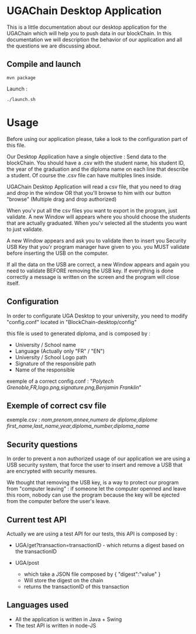 # UGAChain Desktop Application

This is a little documentation about our desktop application for the UGAChain which will help you to push data in our blockChain.
In this documentation we will description the behavior of our application and all the questions we are discussing about.

## Compile and launch

```
mvn package
```

Launch :

```
./launch.sh
```

# Usage

Before using our application please, take a look to the configuration part of this file.

Our Desktop Application have a single objective : Send data to the blockChain.
You should have a .csv with the student name, his student ID, the year of the graduation and the diploma name on each line that describe a student. Of course the .csv file can have multiples lines inside.

UGAChain Desktop Application will read a csv file, that you need to drag and drop in the window OR that you'll browse to him with our button "browse" (Multiple drag and drop authorized)

When you'v put all the csv files you want to export in the program, just validate. A new Window will appears where you should choose the students that are actually graduated. When you'v selected all the students you want to just validate.

A new Window appears and ask you to validate then to insert you Security USB Key that you'r program manager have given to you. you MUST validate before inserting the USB on the computer.

If all the data on the USB are correct, a new Window appears and again you need to validate BEFORE removing the USB key. If everything is done correctly a message is written on the screen and the program will close itself.

## Configuration
In order to configurate UGA Desktop to your university, you need to modify "config.conf" located in "BlockChain-desktop/config"

this file is used to generated diploma, and is composed by :

 - University / School name
 - Language (Actually only "FR" / "EN")
 - University / School Logo path
 - Signature of the responsible path
 - Name of the responsible

exemple of a correct config.conf :
"*Polytech Grenoble,FR,logo.png,signature.png,Benjamin Franklin*"

## Exemple of correct csv file

exemple.csv :
*nom,prenom,annee,numero de diplome,diplome
first_name,last_name,year,diploma_number,diploma_name*


## Security questions

In order to prevent a non authorized usage of our application we are using a USB security system, that force the user to insert and remove a USB that are encrypted with security mesures. 

We thought that removing the USB key, is a way to protect our program from "computer leaving" : if someone let the computer openned and leave this room, nobody can use the program because the key will be ejected from the computer before the user's leave.


## Current test API

Actually we are using a test API for our tests, this API is composed by :

 - UGA/get?transaction=transactionID
					 - which returns a digest based on the transactionID
 
 
 - UGA/post
	 - which take a JSON file composed by { "digest":"value" }
	 - Will store the digest on the chain
	 - returns the transactionID of this transaction

## Languages used

 - All the application is written in Java + Swing
 - The test API is written in node-JS
